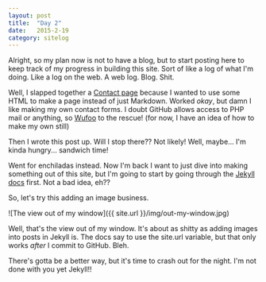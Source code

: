 ```yaml
---
layout: post
title:  "Day 2"
date:   2015-2-19
category: sitelog
---
```


Alright, so my plan now is not to have a blog, but to start posting here to keep track of my progress in building this site. Sort of like a log of what I'm doing. Like a log on the web. A web log. Blog. Shit.

Well, I slapped together a [Contact page][contact] because I wanted to use some HTML to make a page instead of just Markdown. Worked *okay*, but damn I like making my own contact forms. I doubt GitHub allows access to PHP mail or anything, so [Wufoo][wufoo] to the rescue! (for now, I have an idea of how to make my own still)

Then I wrote this post up. Will I stop there?? Not likely! Well, maybe... I'm kinda hungry... sandwich time!

Went for enchiladas instead. Now I'm back I want to just dive into making something out of this site, but I'm going to start by going through the [Jekyll docs][docs] first. Not a bad idea, eh??

So, let's try this adding an image business.

![The view out of my window]({{ site.url }}/img/out-my-window.jpg)

Well, that's the view out of my window. It's about as shitty as adding images into posts in Jekyll is. The docs say to use the site.url variable, but that only works *after* I commit to GitHub. Bleh.

There's gotta be a better way, but it's time to crash out for the night. I'm not done with you yet Jekyll!!

[contact]: /contact/
[wufoo]:   http://www.wufoo.com/
[docs]:    http://jekyllrb.com/docs/home/